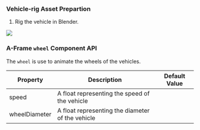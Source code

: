 ### Vehicle-rig Asset Prepartion

1. Rig the vehicle in Blender. 
 <img src="https://raw.githubusercontent.com/kfarr/streetmix3d/master/assets/streetmix3d.jpg" />

### A-Frame `wheel` Component API

The `wheel` is use to animate the wheels of the vehicles. 

| Property | Description | Default Value |
| --------- | --------- | --------- |
| speed | A float representing the speed of the vehicle |
| wheelDiameter | A float representing the diameter of the vehicle|
